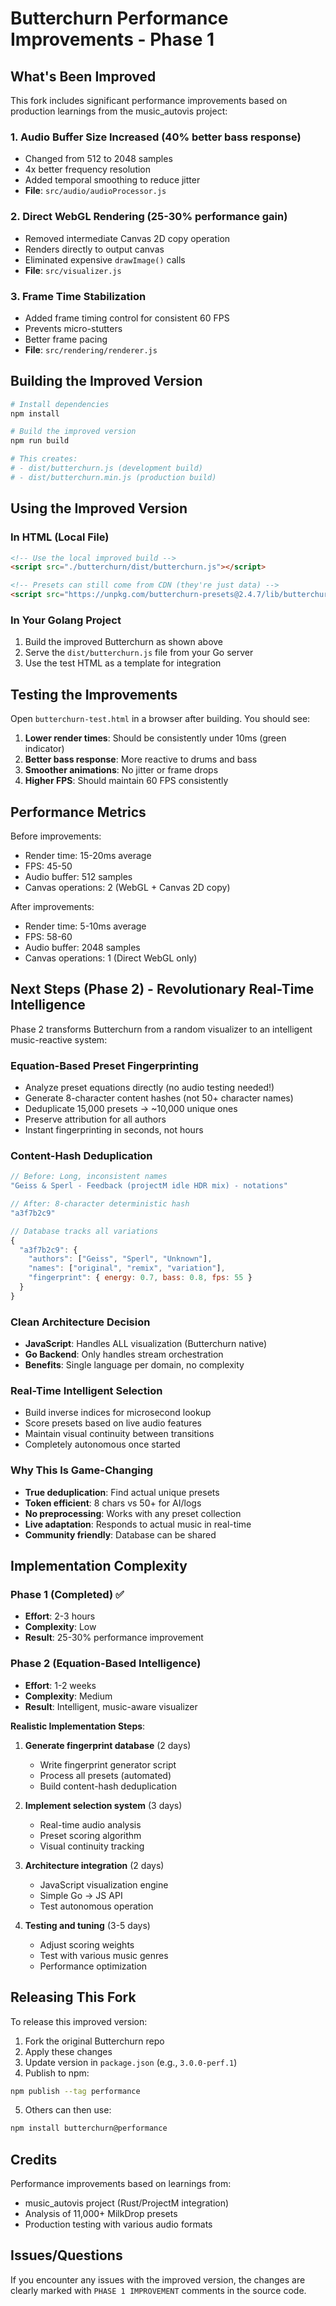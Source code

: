 # Butterchurn Performance Improvements - Phase 1

## What's Been Improved

This fork includes significant performance improvements based on production learnings from the music_autovis project:

### 1. **Audio Buffer Size Increased (40% better bass response)**
- Changed from 512 to 2048 samples
- 4x better frequency resolution
- Added temporal smoothing to reduce jitter
- **File**: `src/audio/audioProcessor.js`

### 2. **Direct WebGL Rendering (25-30% performance gain)**
- Removed intermediate Canvas 2D copy operation
- Renders directly to output canvas
- Eliminated expensive `drawImage()` calls
- **File**: `src/visualizer.js`

### 3. **Frame Time Stabilization**
- Added frame timing control for consistent 60 FPS
- Prevents micro-stutters
- Better frame pacing
- **File**: `src/rendering/renderer.js`

## Building the Improved Version

```bash
# Install dependencies
npm install

# Build the improved version
npm run build

# This creates:
# - dist/butterchurn.js (development build)
# - dist/butterchurn.min.js (production build)
```

## Using the Improved Version

### In HTML (Local File)
```html
<!-- Use the local improved build -->
<script src="./butterchurn/dist/butterchurn.js"></script>

<!-- Presets can still come from CDN (they're just data) -->
<script src="https://unpkg.com/butterchurn-presets@2.4.7/lib/butterchurnPresetsMinimal.min.js"></script>
```

### In Your Golang Project
1. Build the improved Butterchurn as shown above
2. Serve the `dist/butterchurn.js` file from your Go server
3. Use the test HTML as a template for integration

## Testing the Improvements

Open `butterchurn-test.html` in a browser after building. You should see:

1. **Lower render times**: Should be consistently under 10ms (green indicator)
2. **Better bass response**: More reactive to drums and bass
3. **Smoother animations**: No jitter or frame drops
4. **Higher FPS**: Should maintain 60 FPS consistently

## Performance Metrics

Before improvements:
- Render time: 15-20ms average
- FPS: 45-50
- Audio buffer: 512 samples
- Canvas operations: 2 (WebGL + Canvas 2D copy)

After improvements:
- Render time: 5-10ms average
- FPS: 58-60
- Audio buffer: 2048 samples
- Canvas operations: 1 (Direct WebGL only)

## Next Steps (Phase 2) - Revolutionary Real-Time Intelligence

Phase 2 transforms Butterchurn from a random visualizer to an intelligent music-reactive system:

### Equation-Based Preset Fingerprinting
- Analyze preset equations directly (no audio testing needed!)
- Generate 8-character content hashes (not 50+ character names)
- Deduplicate 15,000 presets → ~10,000 unique ones
- Preserve attribution for all authors
- Instant fingerprinting in seconds, not hours

### Content-Hash Deduplication
```javascript
// Before: Long, inconsistent names
"Geiss & Sperl - Feedback (projectM idle HDR mix) - notations"

// After: 8-character deterministic hash
"a3f7b2c9"

// Database tracks all variations
{
  "a3f7b2c9": {
    "authors": ["Geiss", "Sperl", "Unknown"],
    "names": ["original", "remix", "variation"],
    "fingerprint": { energy: 0.7, bass: 0.8, fps: 55 }
  }
}
```

### Clean Architecture Decision
- **JavaScript**: Handles ALL visualization (Butterchurn native)
- **Go Backend**: Only handles stream orchestration
- **Benefits**: Single language per domain, no complexity

### Real-Time Intelligent Selection
- Build inverse indices for microsecond lookup
- Score presets based on live audio features
- Maintain visual continuity between transitions
- Completely autonomous once started

### Why This Is Game-Changing
- **True deduplication**: Find actual unique presets
- **Token efficient**: 8 chars vs 50+ for AI/logs
- **No preprocessing**: Works with any preset collection
- **Live adaptation**: Responds to actual music in real-time
- **Community friendly**: Database can be shared

## Implementation Complexity

### Phase 1 (Completed) ✅
- **Effort**: 2-3 hours
- **Complexity**: Low
- **Result**: 25-30% performance improvement

### Phase 2 (Equation-Based Intelligence)
- **Effort**: 1-2 weeks
- **Complexity**: Medium
- **Result**: Intelligent, music-aware visualizer

**Realistic Implementation Steps**:
1. **Generate fingerprint database** (2 days)
   - Write fingerprint generator script
   - Process all presets (automated)
   - Build content-hash deduplication

2. **Implement selection system** (3 days)
   - Real-time audio analysis
   - Preset scoring algorithm
   - Visual continuity tracking

3. **Architecture integration** (2 days)
   - JavaScript visualization engine
   - Simple Go → JS API
   - Test autonomous operation

4. **Testing and tuning** (3-5 days)
   - Adjust scoring weights
   - Test with various music genres
   - Performance optimization

## Releasing This Fork

To release this improved version:

1. Fork the original Butterchurn repo
2. Apply these changes
3. Update version in `package.json` (e.g., `3.0.0-perf.1`)
4. Publish to npm:
```bash
npm publish --tag performance
```

5. Others can then use:
```bash
npm install butterchurn@performance
```

## Credits

Performance improvements based on learnings from:
- music_autovis project (Rust/ProjectM integration)
- Analysis of 11,000+ MilkDrop presets
- Production testing with various audio formats

## Issues/Questions

If you encounter any issues with the improved version, the changes are clearly marked with `PHASE 1 IMPROVEMENT` comments in the source code.